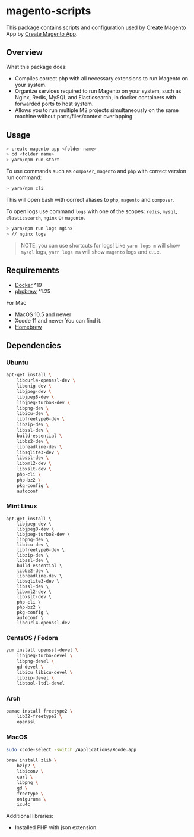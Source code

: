 # magento-scripts

This package contains scripts and configuration used by Create Magento App by [Create Magento App](https://github.com/scandipwa/create-magento-app).

## Overview

What this package does:
- Compiles correct php with all necessary extensions to run Magento on your system.
- Organize services required to run Magento on your system, such as Nginx, Redis, MySQL and Elasticsearch, in docker containers with forwarded ports to host system.
- Allows you to run multiple M2 projects simultaneously on the same machine without ports/files/context overlapping.

## Usage

```bash
> create-magento-app <folder name>
> cd <folder name>
> yarn/npm run start
```

To use commands such as `composer`, `magento` and `php` with correct version run command:
```bash
> yarn/npm cli
```
This will open bash with correct aliases to `php`, `magento` and `composer`.

To open logs use command `logs` with one of the scopes: `redis`, `mysql`, `elasticsearch`, `nginx` or `magento`.
```bash
> yarn/npm run logs nginx
> // nginx logs
```

> NOTE: you can use shortcuts for logs! Like `yarn logs m` will show `mysql` logs, `yarn logs ma` will show `magento` logs and e.t.c.

## Requirements

- [Docker](https://docs.docker.com/get-docker/) ^19
- [phpbrew](https://github.com/phpbrew/phpbrew) ^1.25

For Mac
- MacOS 10.5 and newer
- Xcode 11 and newer You can find it.
- [Homebrew](https://brew.sh/)

## Dependencies

### Ubuntu

```sh
apt-get install \
    libcurl4-openssl-dev \
    libonig-dev \
    libjpeg-dev \
    libjpeg8-dev \
    libjpeg-turbo8-dev \
    libpng-dev \
    libicu-dev \
    libfreetype6-dev \
    libzip-dev \
    libssl-dev \
    build-essential \
    libbz2-dev \
    libreadline-dev \
    libsqlite3-dev \
    libssl-dev \
    libxml2-dev \
    libxslt-dev \
    php-cli \
    php-bz2 \
    pkg-config \
    autoconf
```

### Mint Linux

```
apt-get install \
    libjpeg-dev \
    libjpeg8-dev \
    libjpeg-turbo8-dev \
    libpng-dev \
    libicu-dev \
    libfreetype6-dev \
    libzip-dev \
    libssl-dev \
    build-essential \
    libbz2-dev \
    libreadline-dev \
    libsqlite3-dev \
    libssl-dev \
    libxml2-dev \
    libxslt-dev \
    php-cli \
    php-bz2 \
    pkg-config \
    autoconf \
    libcurl4-openssl-dev 
```

### CentsOS / Fedora
```sh
yum install openssl-devel \
    libjpeg-turbo-devel \
    libpng-devel \
    gd-devel \
    libicu libicu-devel \
    libzip-devel \
    libtool-ltdl-devel
```

### Arch
```sh
pamac install freetype2 \
    lib32-freetype2 \
    openssl
```

### MacOS

```sh
sudo xcode-select -switch /Applications/Xcode.app
```
```sh
brew install zlib \
    bzip2 \
    libiconv \
    curl \
    libpng \
    gd \
    freetype \
    oniguruma \
    icu4c
```

Additional libraries:  
- Installed PHP with json extension.  
